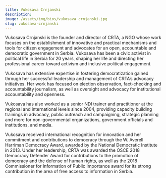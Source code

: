 ```yaml
---
title: Vukosava Crnjanski
description:
image: /assets/img/bios/vukosava_crnjanski.jpg
slug: vukosava-crnjanski
---
```

Vukosava Crnjanski is the founder and director of CRTA, a NGO whose work focuses on the establishment of innovative and practical mechanisms and tools for citizen engagement and advocates for an open, accountable and democratic government in Serbia. Vukosava has been a civic activist in political life in Serbia for 20 years, shaping her life and directing her professional career toward activism and inclusive political engagement.

Vukosava has extensive expertise in fostering democratization gained through her successful leadership and management of CRTA’s advocacy initiatives. Her work has focused on election observation, fact-checking and accountability journalism, as well as oversight and advocacy for institutional accountability and openness.

Vukosava has also worked as a senior NDI trainer and practitioner at the regional and international levels since 2004, providing capacity building trainings in advocacy, public outreach and campaigning, strategic planning and more for non-governmental organizations, government officials and institutions, and media.

Vukosava received international recognition for innovation and her commitment and contributions to democracy through the W. Averell Harriman Democracy Award, awarded by the National Democratic Institute in 2013. Under her leadership, CRTA was awarded the OSCE 2018 Democracy Defender Award for contributions to the promotion of democracy and the defense of human rights, as well as the 2018 Commissioner for Information of Public Importance award for its strong contribution in the area of free access to information in Serbia.
